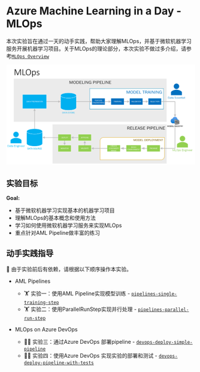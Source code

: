 # Azure Machine Learning in a Day - MLOps

本次实验旨在通过一天的动手实践，帮助大家理解MLOps，并基于微软机器学习服务开展机器学习项目。关于MLOps的理论部分，本次实验不做过多介绍，请参考[`MLOps Overview`](./MLOps-overview.pptx)


![mlops-overview](./media/mlops_overview.png)

## 实验目标

**Goal:**
* 基于微软机器学习实现基本的机器学习项目
* 理解MLOps的基本概念和使用方法
* 学习如何使用微软机器学习服务来实现MLOps
* 重点针对AML Pipeline做丰富的练习


## 动手实践指导

:pushpin:  由于实验前后有依赖，请根据以下顺序操作本实验。

* AML Pipelines
  * :weight_lifting: 实验一：使用AML Pipeline实现模型训练 - [`pipelines-single-training-step`](pipelines-single-training-step/)
  * :weight_lifting: 实验二：使用ParallelRunStep实现并行处理 - [`pipelines-parallel-run-step`](pipelines-parallel-run-step/)

* MLOps on Azure DevOps
  * :weight_lifting_woman: 实验三：通过Azure DevOps 部署pipeline - [`devops-deploy-simple-pipeline`](devops-deploy-simple-pipeline/)
  * :weight_lifting_woman: 实验四：使用Azure DevOps 实现实验的部署和测试 - [`devops-deploy-pipeline-with-tests`](devops-deploy-pipeline-with-tests/)


